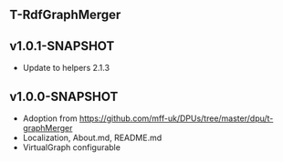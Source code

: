 T-RdfGraphMerger
----------

v1.0.1-SNAPSHOT
---
* Update to helpers 2.1.3

v1.0.0-SNAPSHOT
---
* Adoption from https://github.com/mff-uk/DPUs/tree/master/dpu/t-graphMerger
* Localization, About.md, README.md
* VirtualGraph configurable

